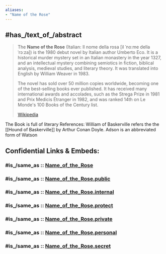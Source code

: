 ```yaml
---
aliases:
- "Name of the Rose"
---
```


## #has_/text_of_/abstract 

> The **Name of the Rose** (Italian: Il nome della rosa [il ˈnoːme della ˈrɔːza]) 
> is the 1980 debut novel by Italian author Umberto Eco. 
> It is a historical murder mystery set in an Italian monastery in the year 1327, 
> and an intellectual mystery combining semiotics in fiction, biblical analysis, 
> medieval studies, and literary theory. 
> It was translated into English by William Weaver in 1983.
>
> The novel has sold over 50 million copies worldwide, 
> becoming one of the best-selling books ever published. 
> It has received many international awards and accolades, 
> such as the Strega Prize in 1981 and Prix Medicis Étranger in 1982, 
> and was ranked 14th on Le Monde's 100 Books of the Century list.
>
> [Wikipedia](https://en.wikipedia.org/wiki/The%20Name%20of%20the%20Rose)

The Book is full of literary References: 
William of Baskerville refers the the [[Hound of Baskerville]] by Arthur Conan Doyle. 
Adson is an abbreviated form of Watson 


## Confidential Links & Embeds: 

### #is_/same_as :: [Name_of_the_Rose](/_Standards/Society/Communication/Media/Book/Author/Eco,Umberto/Name_of_the_Rose.md) 

### #is_/same_as :: [Name_of_the_Rose.public](/_public/Society/Communication/Media/Book/Author/Eco,Umberto/Name_of_the_Rose.public.md) 

### #is_/same_as :: [Name_of_the_Rose.internal](/_internal/Society/Communication/Media/Book/Author/Eco,Umberto/Name_of_the_Rose.internal.md) 

### #is_/same_as :: [Name_of_the_Rose.protect](/_protect/Society/Communication/Media/Book/Author/Eco,Umberto/Name_of_the_Rose.protect.md) 

### #is_/same_as :: [Name_of_the_Rose.private](/_private/Society/Communication/Media/Book/Author/Eco,Umberto/Name_of_the_Rose.private.md) 

### #is_/same_as :: [Name_of_the_Rose.personal](/_personal/Society/Communication/Media/Book/Author/Eco,Umberto/Name_of_the_Rose.personal.md) 

### #is_/same_as :: [Name_of_the_Rose.secret](/_secret/Society/Communication/Media/Book/Author/Eco,Umberto/Name_of_the_Rose.secret.md)

